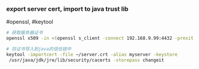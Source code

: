 
### export server cert, import to java trust lib


#openssl, #keytool
```bash
# 获取服务器证书
openssl x509 -in <(openssl s_client -connect 192.168.9.99:4432 -prexit 2>/dev/null) -out ~/server.crt

# 将证书导入到java的信任链中
keytool -importcert -file ~/server.crt -alias myserver -keystore 
 /usr/java/jdk/jre/lib/security/cacerts -storepass changeit

```



